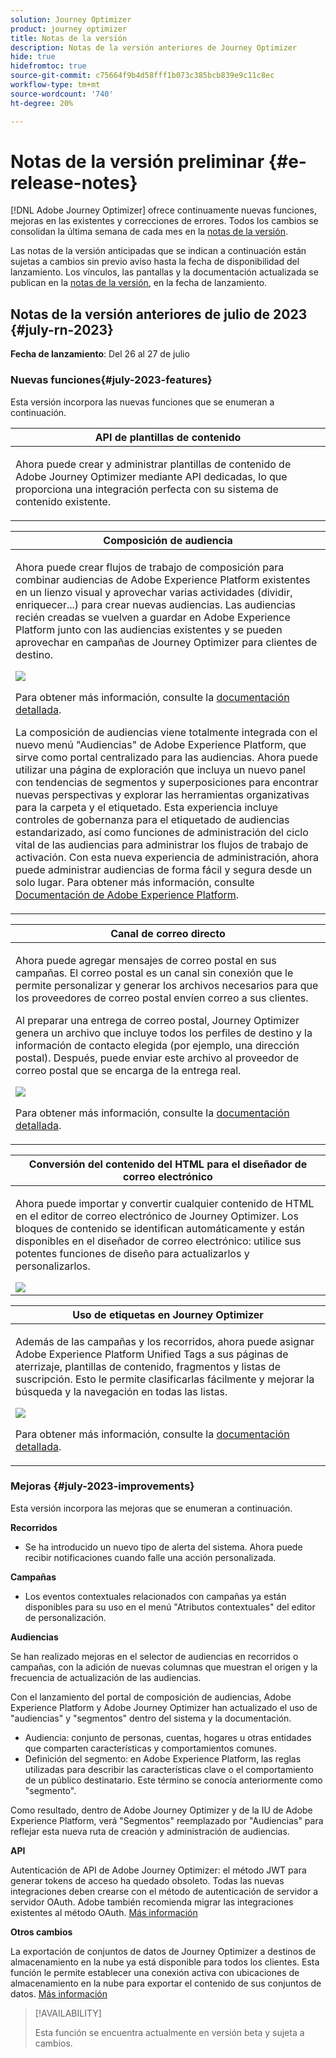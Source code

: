 ```yaml
---
solution: Journey Optimizer
product: journey optimizer
title: Notas de la versión
description: Notas de la versión anteriores de Journey Optimizer
hide: true
hidefromtoc: true
source-git-commit: c75664f9b4d58fff1b073c385bcb839e9c11c8ec
workflow-type: tm+mt
source-wordcount: '740'
ht-degree: 20%

---
```


# Notas de la versión preliminar {#e-release-notes}

[!DNL Adobe Journey Optimizer] ofrece continuamente nuevas funciones, mejoras en las existentes y correcciones de errores. Todos los cambios se consolidan la última semana de cada mes en la [notas de la versión](release-notes.md).

Las notas de la versión anticipadas que se indican a continuación están sujetas a cambios sin previo aviso hasta la fecha de disponibilidad del lanzamiento. Los vínculos, las pantallas y la documentación actualizada se publican en la [notas de la versión](release-notes.md), en la fecha de lanzamiento.


## Notas de la versión anteriores de julio de 2023 {#july-rn-2023}

**Fecha de lanzamiento**: Del 26 al 27 de julio

### Nuevas funciones{#july-2023-features}

Esta versión incorpora las nuevas funciones que se enumeran a continuación.

<table>
<thead>
<tr>
<th><strong>API de plantillas de contenido</strong><br/></th>
</tr>
</thead>
<tbody>
<tr>
<td>
<p>Ahora puede crear y administrar plantillas de contenido de Adobe Journey Optimizer mediante API dedicadas, lo que proporciona una integración perfecta con su sistema de contenido existente.</p>
<!--<p>For more information, refer to the <a href="../start/search-filter-categorize.md#tags">detailed documentation</a>.</p>-->
</td>
</tr>
</tbody>
</table>


<table>
<thead>
<tr>
<th><strong>Composición de audiencia</strong><br/></th>
</tr>
</thead>
<tbody>
<tr>
<td>
<p>Ahora puede crear flujos de trabajo de composición para combinar audiencias de Adobe Experience Platform existentes en un lienzo visual y aprovechar varias actividades (dividir, enriquecer...) para crear nuevas audiencias. Las audiencias recién creadas se vuelven a guardar en Adobe Experience Platform junto con las audiencias existentes y se pueden aprovechar en campañas de Journey Optimizer para clientes de destino.</p>
<img src="../audience/assets/audiences-publish.png"/>
<p>Para obtener más información, consulte la <a href="../audience/get-started-audience-orchestration.md">documentación detallada</a>.</p>
<p>La composición de audiencias viene totalmente integrada con el nuevo menú "Audiencias" de Adobe Experience Platform, que sirve como portal centralizado para las audiencias. Ahora puede utilizar una página de exploración que incluya un nuevo panel con tendencias de segmentos y superposiciones para encontrar nuevas perspectivas y explorar las herramientas organizativas para la carpeta y el etiquetado. Esta experiencia incluye controles de gobernanza para el etiquetado de audiencias estandarizado, así como funciones de administración del ciclo vital de las audiencias para administrar los flujos de trabajo de activación. Con esta nueva experiencia de administración, ahora puede administrar audiencias de forma fácil y segura desde un solo lugar. Para obtener más información, consulte <a href="https://experienceleague.adobe.com/docs/experience-platform/segmentation/ui/overview.html" target="_blank">Documentación de Adobe Experience Platform</a>.</p></p>
</td>
</tr>
</tbody>
</table>


<table>
<thead>
<tr>
<th><strong>Canal de correo directo</strong><br/></th>
</tr>
</thead>
<tbody>
<tr>
<td>
<p>Ahora puede agregar mensajes de correo postal en sus campañas. El correo postal es un canal sin conexión que le permite personalizar y generar los archivos necesarios para que los proveedores de correo postal envíen correo a sus clientes.</p>
<p>Al preparar una entrega de correo postal, Journey Optimizer genera un archivo que incluye todos los perfiles de destino y la información de contacto elegida (por ejemplo, una dirección postal). Después, puede enviar este archivo al proveedor de correo postal que se encarga de la entrega real.</p>
<img src="../direct-mail/assets/direct-mail-properties.png">
<p>Para obtener más información, consulte la <a href="../direct-mail/create-direct-mail.md">documentación detallada</a>.</p>
</tr>
</tbody>
</table>

<table>
<thead>
<tr>
<th><strong>Conversión del contenido del HTML para el diseñador de correo electrónico</strong><br/></th>
</tr>
</thead>
<tbody>
<tr>
<td>
<p>Ahora puede importar y convertir cualquier contenido de HTML en el editor de correo electrónico de Journey Optimizer. Los bloques de contenido se identifican automáticamente y están disponibles en el diseñador de correo electrónico: utilice sus potentes funciones de diseño para actualizarlos y personalizarlos.</p>
<img src="../email/assets/html-imported_2.png">
<!--p>For more information, refer to the <a href="../audience/get-started-audience-orchestration.md">detailed documentation</a>.</p-->
</td>
</tr>
</tbody>
</table>


<table>
<thead>
<tr>
<th><strong>Uso de etiquetas en Journey Optimizer</strong><br/></th>
</tr>
</thead>
<tbody>
<tr>
<td>
<p>Además de las campañas y los recorridos, ahora puede asignar Adobe Experience Platform Unified Tags a sus páginas de aterrizaje, plantillas de contenido, fragmentos y listas de suscripción. Esto le permite clasificarlas fácilmente y mejorar la búsqueda y la navegación en todas las listas. </p>
<img src="assets/do-not-localize/campaigns-tag.gif"/>
<p>Para obtener más información, consulte la <a href="../start/search-filter-categorize.md#tags">documentación detallada</a>.</p>
</td>
</tr>
</tbody>
</table>


### Mejoras {#july-2023-improvements}

Esta versión incorpora las mejoras que se enumeran a continuación.

**Recorridos**

<!--* You can now leverage API call responses in custom actions and orchestrate your journey based on these responses.-->
* Se ha introducido un nuevo tipo de alerta del sistema. Ahora puede recibir notificaciones cuando falle una acción personalizada.


**Campañas**

* Los eventos contextuales relacionados con campañas ya están disponibles para su uso en el menú &quot;Atributos contextuales&quot; del editor de personalización.


**Audiencias**

Se han realizado mejoras en el selector de audiencias en recorridos o campañas, con la adición de nuevas columnas que muestran el origen y la frecuencia de actualización de las audiencias.

Con el lanzamiento del portal de composición de audiencias, Adobe Experience Platform y Adobe Journey Optimizer han actualizado el uso de &quot;audiencias&quot; y &quot;segmentos&quot; dentro del sistema y la documentación.

* Audiencia: conjunto de personas, cuentas, hogares u otras entidades que comparten características y comportamientos comunes.
* Definición del segmento: en Adobe Experience Platform, las reglas utilizadas para describir las características clave o el comportamiento de un público destinatario. Este término se conocía anteriormente como &quot;segmento&quot;.

Como resultado, dentro de Adobe Journey Optimizer y de la IU de Adobe Experience Platform, verá &quot;Segmentos&quot; reemplazado por &quot;Audiencias&quot; para reflejar esta nueva ruta de creación y administración de audiencias.

**API**

Autenticación de API de Adobe Journey Optimizer: el método JWT para generar tokens de acceso ha quedado obsoleto. Todas las nuevas integraciones deben crearse con el método de autenticación de servidor a servidor OAuth. Adobe también recomienda migrar las integraciones existentes al método OAuth. [Más información](https://developer.adobe.com/journey-optimizer-apis/references/authentication/)


**Otros cambios**

La exportación de conjuntos de datos de Journey Optimizer a destinos de almacenamiento en la nube ya está disponible para todos los clientes. Esta función le permite establecer una conexión activa con ubicaciones de almacenamiento en la nube para exportar el contenido de sus conjuntos de datos. [Más información](../data/export-datasets.md)

>[!AVAILABILITY]
>
>Esta función se encuentra actualmente en versión beta y sujeta a cambios.</p>

